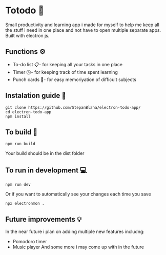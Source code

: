 # Totodo :pencil:
Small productivity and learning app i made for myself to help me keep all the stuff i need in one place and not have to open multiple separate apps.<br>
Built with electron js.

## Functions :gear:
- To-do list :clipboard:- for keeping all your tasks in one place
- Timer :clock3:- for keeping track of time spent learning
- Punch cards :bookmark_tabs:- for easy memoriyation of difficult subjects
  
## Instalation guide :wrench:
```
git clone https://github.com/StepanBlaha/electron-todo-app/
cd electron-todo-app
npm install
```

## To build :hammer:
``` 
npm run build
```
Your build should be in the dist folder

## To run in development :computer:
```
npm run dev
```
Or if you want to automatically see your changes each time you save
```
npx electronmon .
```

## Future improvements :bulb:
In the near future i plan on adding multiple new features includng:
- Pomodoro timer
- Music player
And some more i may come up with in the future
